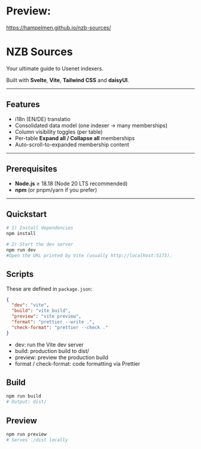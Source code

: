 # Preview:
https://hampelmen.github.io/nzb-sources/

# NZB Sources

Your ultimate guide to Usenet indexers.  

Built with **Svelte**, **Vite**, **Tailwind CSS** and **daisyUI**.

---

## Features

- i18n (EN/DE) translatio
- Consolidated data model (one indexer → many memberships)
- Column visibility toggles (per table)
- Per-table **Expand all / Collapse all** memberships
- Auto-scroll-to-expanded membership content

---

## Prerequisites

- **Node.js** ≥ 18.18 (Node 20 LTS recommended)
- **npm** (or pnpm/yarn if you prefer)

---

## Quickstart

```bash
# 1) Install dependencies
npm install

# 2) Start the dev server
npm run dev
#Open the URL printed by Vite (usually http://localhost:5173).
```

## Scripts

These are defined in `package.json`:
```json
{
  "dev": "vite",
  "build": "vite build",
  "preview": "vite preview",
  "format": "prettier --write .",
  "check-format": "prettier --check ."
}
```
- dev: run the Vite dev server
- build: production build to dist/
- preview: preview the production build
- format / check-format: code formatting via Prettier

## Build

```bash
npm run build
# Output: dist/
```

## Preview
```bash
npm run preview
# Serves ./dist locally
```



